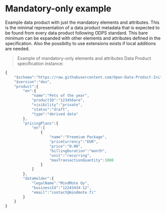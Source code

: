 # Mandatory-only example

Example data product with just the mandatory elements and attributes. This is the minimal representation of a data product metadata that is expected to be found from every data product following ODPS standard. This bare minimum can be expanded with other elements and attributes defined in the specification. Also the possibilty to use extensions exists if local additions are needed. 

> Example of mandatory-only elements and attributes Data Product specification instance:

```javascript
{
    "$schema":"https://raw.githubusercontent.com/Open-Data-Product-Initiative/open-data-product-spec-dev/ddbc069196a664d0e28a0f3dc7c1c7fb49b64591/source/schema/odps-dev-json-schema.json",
    "$version":"dev",
    "product":{
        "en":{
            "name":"Pets of the year",
            "productID":"123456are",
            "visibility":"private",
            "status":"draft",
            "type":"derived data"
        },
        "pricingPlans":{
            "en":[
                {
                    "name":"Freemium Package",
                    "priceCurrency":"EUR",
                    "price":"0.00",
                    "billingDuration":"month",
                    "unit":"recurring",
                    "maxTransactionQuantity":1000
                }
            ]
        },
        "dataHolder":{
            "legalName":"MindMote Oy",
            "businessId":"12243434-12",
            "email":"contact@mindmote.fi"
        }
    }
}
```

